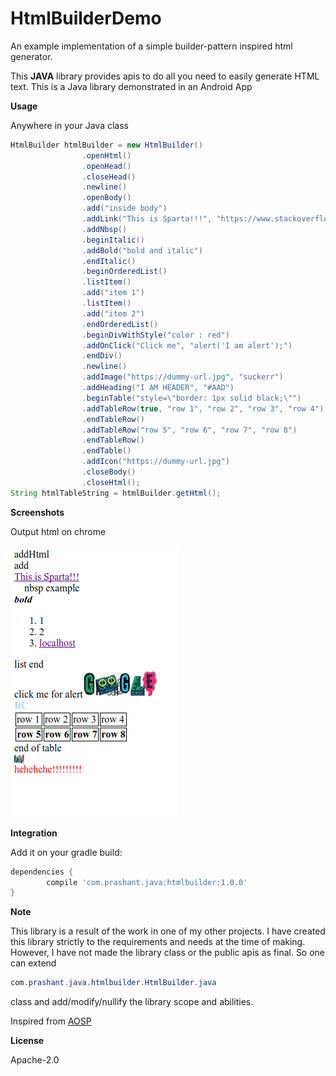 # HtmlBuilderDemo

An example implementation of a simple builder-pattern inspired html generator. 

This <b>JAVA</b> library provides apis to do all you need to easily generate HTML text.
This is a Java library demonstrated in an  Android App

<b>Usage</b>

Anywhere in your Java class
```java
HtmlBuilder htmlBuilder = new HtmlBuilder()
                .openHtml()
                .openHead()
                .closeHead()
                .newline()
                .openBody()
                .add("inside body")
                .addLink("This is Sparta!!!", "https://www.stackoverflow.com")
                .addNbsp()
                .beginItalic()
                .addBold("bold and italic")
                .endItalic()
                .beginOrderedList()
                .listItem()
                .add("item 1")
                .listItem()
                .add("item 2")
                .endOrderedList()
                .beginDivWithStyle("color : red")
                .addOnClick("Click me", "alert('I am alert');")
                .endDiv()
                .newline()
                .addImage("https://dummy-url.jpg", "suckerr")
                .addHeading("I AM HEADER", "#AAD")
                .beginTable("style=\"border: 1px solid black;\"")
                .addTableRow(true, "row 1", "row 2", "row 3", "row 4")
                .endTableRow()
                .addTableRow("row 5", "row 6", "row 7", "row 8")
                .endTableRow()
                .endTable()
                .addIcon("https://dummy-url.jpg")
                .closeBody()
                .closeHtml();
String htmlTableString = htmlBuilder.getHtml();
```

<b>Screenshots</b>

Output html on chrome

![Alt text](/screenshots/img.png?raw=true)

<b>Integration</b>

Add it on your gradle build:

```groovy
dependencies {
        compile 'com.prashant.java:htmlbuilder:1.0.0'
}
```

<b>Note</b>

This library is a result of the work in one of my other projects. I have created this library 
strictly to the requirements and needs at the time of making. However, I have not made the 
library class or the public apis as final. So one can extend 
```java 
com.prashant.java.htmlbuilder.HtmlBuilder.java 
```
class and add/modify/nullify the library scope and abilities.

Inspired from <a href="https://android.googlesource.com/platform/tools/base/+/master/common/src/main/java/com/android/utils/HtmlBuilder.java">AOSP</a>


<b>License</b>

Apache-2.0 